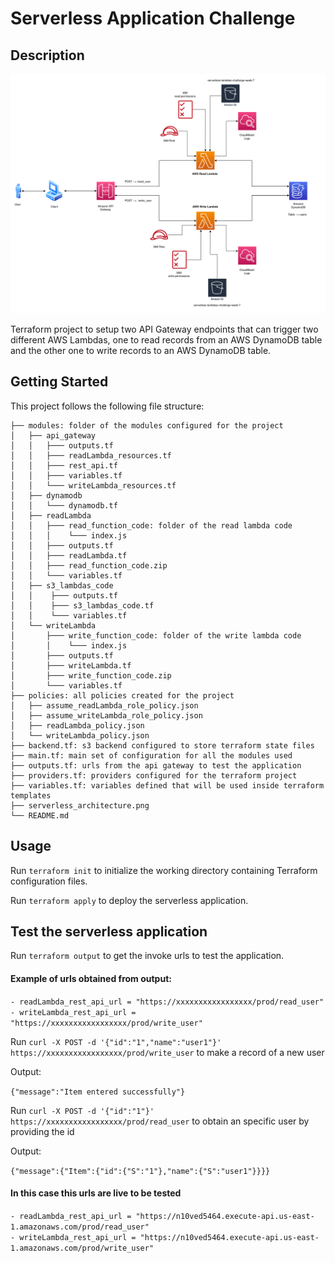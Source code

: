 # Serverless Application Challenge

## Description
![Alt text](/serverless_architecture.png?raw=true "Serverless architecture")

Terraform project to setup two API Gateway endpoints that can trigger two different AWS Lambdas, one to read records from an AWS DynamoDB table and the other one to write records to an AWS DynamoDB table.

## Getting Started
This project follows the following file structure:
```
├── modules: folder of the modules configured for the project
│   ├── api_gateway
│   │   ├─── outputs.tf
│   │   ├─── readLambda_resources.tf
│   │   ├─── rest_api.tf
│   │   ├─── variables.tf
│   │   └─── writeLambda_resources.tf
│   ├── dynamodb
│   │   └─── dynamodb.tf
│   ├── readLambda
│   │   ├─── read_function_code: folder of the read lambda code
│   │   │    └─── index.js
│   │   ├─── outputs.tf
│   │   ├─── readLambda.tf
│   │   ├─── read_function_code.zip
│   │   └─── variables.tf
│   ├── s3_lambdas_code
│   │    ├─── outputs.tf
│   │    ├─── s3_lambdas_code.tf
│   │    └─── variables.tf
│   └── writeLambda
│       ├─── write_function_code: folder of the write lambda code
│       │    └─── index.js
│       ├─── outputs.tf
│       ├─── writeLambda.tf
│       ├─── write_function_code.zip
│       └─── variables.tf
├── policies: all policies created for the project
│   ├── assume_readLambda_role_policy.json
│   ├── assume_writeLambda_role_policy.json
│   ├── readLambda_policy.json
│   └── writeLambda_policy.json
├── backend.tf: s3 backend configured to store terraform state files
├── main.tf: main set of configuration for all the modules used
├── outputs.tf: urls from the api gateway to test the application
├── providers.tf: providers configured for the terraform project
├── variables.tf: variables defined that will be used inside terraform templates
├── serverless_architecture.png
└── README.md
```

## Usage
Run ```terraform init``` to initialize the working directory containing Terraform configuration files.

Run ```terraform apply``` to deploy the serverless application.


## Test the serverless application

Run ```terraform output``` to get the invoke urls to test the application.

#### Example of urls obtained from output:

` - readLambda_rest_api_url = "https://xxxxxxxxxxxxxxxxx/prod/read_user" `<br />
` - writeLambda_rest_api_url = "https://xxxxxxxxxxxxxxxxx/prod/write_user" `

Run ```curl -X POST -d '{"id":"1","name":"user1"}' https://xxxxxxxxxxxxxxxxx/prod/write_user``` to make a record of a new user

Output:

  `{"message":"Item entered successfully"}`


Run ```curl -X POST -d '{"id":"1"}' https://xxxxxxxxxxxxxxxxx/prod/read_user``` to obtain an specific user by providing the id

Output:

  `{"message":{"Item":{"id":{"S":"1"},"name":{"S":"user1"}}}}`


#### In this case this urls are live to be tested 

` - readLambda_rest_api_url = "https://n10ved5464.execute-api.us-east-1.amazonaws.com/prod/read_user" `<br />
` - writeLambda_rest_api_url = "https://n10ved5464.execute-api.us-east-1.amazonaws.com/prod/write_user" ` 

